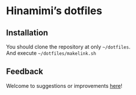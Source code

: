 # Hinamimi’s dotfiles

## Installation

You should clone the repository at only `~/dotfiles`.  
And execute `~/dotfiles/makelink.sh`  

## Feedback

Welcome to suggestions or improvements
[here](https://github.com/hinamimi/dotfiles/issues)!
